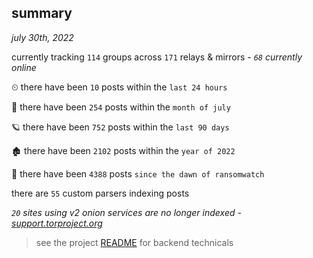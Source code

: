 
## summary
_july 30th, 2022_

currently tracking `114` groups across `171` relays & mirrors - _`68` currently online_

⏲ there have been `10` posts within the `last 24 hours`

🦈 there have been `254` posts within the `month of july`

🪐 there have been `752` posts within the `last 90 days`

🏚 there have been `2102` posts within the `year of 2022`

🦕 there have been `4388` posts `since the dawn of ransomwatch`

there are `55` custom parsers indexing posts

_`20` sites using v2 onion services are no longer indexed - [support.torproject.org](https://support.torproject.org/onionservices/v2-deprecation/)_

> see the project [README](https://github.com/joshhighet/ransomwatch#ransomwatch--) for backend technicals

